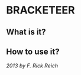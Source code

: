 BRACKETEER
==========

What is it?
-----------

How to use it?
--------------

_2013 by F. Rick Reich_
